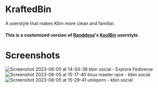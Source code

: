 # KraftedBin
A userstyle that makes Kbin more clean and familiar.
#### This is a customized version of [Randdose](https://userstyles.world/user/Randdose)'s [KoolBin](https://userstyles.world/style/10315/koolbin) userstyle.

# Screenshots

![Screenshot 2023-08-05 at 14-54-38 kbin social - Explore Fediverse](https://github.com/ThakshilaDamsak/KraftedBin/assets/95128171/ddc36c0f-9e36-4fe3-8bb9-e8244f4b3c66)
![Screenshot 2023-08-05 at 15-17-40 linux master race - kbin social](https://github.com/ThakshilaDamsak/KraftedBin/assets/95128171/e23e0acf-6066-4671-9ccb-f7e1b15303fe)
![Screenshot 2023-08-05 at 15-29-41 unixporn - kbin social](https://github.com/ThakshilaDamsak/KraftedBin/assets/95128171/7cdbfc6d-149c-4bbe-8299-1d5083ccbadb)

